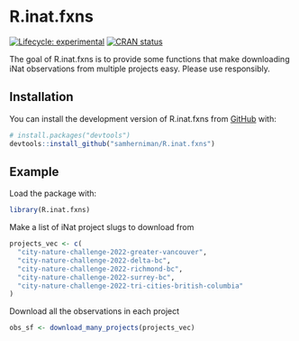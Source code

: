 
<!-- README.md is generated from README.Rmd. Please edit that file -->

# R.inat.fxns

<!-- badges: start -->

[![Lifecycle:
experimental](https://img.shields.io/badge/lifecycle-experimental-orange.svg)](https://lifecycle.r-lib.org/articles/stages.html#experimental)
[![CRAN
status](https://www.r-pkg.org/badges/version/R.inat.fxns)](https://CRAN.R-project.org/package=R.inat.fxns)
<!-- badges: end -->

The goal of R.inat.fxns is to provide some functions that make
downloading iNat observations from multiple projects easy. Please use
responsibly.

## Installation

You can install the development version of R.inat.fxns from
[GitHub](https://github.com/) with:

``` r
# install.packages("devtools")
devtools::install_github("samherniman/R.inat.fxns")
```

## Example

Load the package with:

``` r
library(R.inat.fxns)
```

Make a list of iNat project slugs to download from

``` r
projects_vec <- c(
  "city-nature-challenge-2022-greater-vancouver", 
  "city-nature-challenge-2022-delta-bc",
  "city-nature-challenge-2022-richmond-bc",
  "city-nature-challenge-2022-surrey-bc",
  "city-nature-challenge-2022-tri-cities-british-columbia"
)
```

Download all the observations in each project

``` r
obs_sf <- download_many_projects(projects_vec)
```
